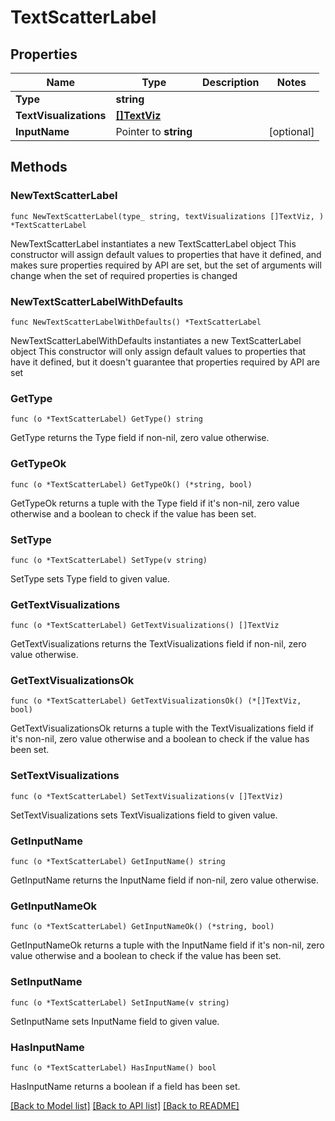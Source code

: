# TextScatterLabel

## Properties

Name | Type | Description | Notes
------------ | ------------- | ------------- | -------------
**Type** | **string** |  | 
**TextVisualizations** | [**[]TextViz**](TextViz.md) |  | 
**InputName** | Pointer to **string** |  | [optional] 

## Methods

### NewTextScatterLabel

`func NewTextScatterLabel(type_ string, textVisualizations []TextViz, ) *TextScatterLabel`

NewTextScatterLabel instantiates a new TextScatterLabel object
This constructor will assign default values to properties that have it defined,
and makes sure properties required by API are set, but the set of arguments
will change when the set of required properties is changed

### NewTextScatterLabelWithDefaults

`func NewTextScatterLabelWithDefaults() *TextScatterLabel`

NewTextScatterLabelWithDefaults instantiates a new TextScatterLabel object
This constructor will only assign default values to properties that have it defined,
but it doesn't guarantee that properties required by API are set

### GetType

`func (o *TextScatterLabel) GetType() string`

GetType returns the Type field if non-nil, zero value otherwise.

### GetTypeOk

`func (o *TextScatterLabel) GetTypeOk() (*string, bool)`

GetTypeOk returns a tuple with the Type field if it's non-nil, zero value otherwise
and a boolean to check if the value has been set.

### SetType

`func (o *TextScatterLabel) SetType(v string)`

SetType sets Type field to given value.


### GetTextVisualizations

`func (o *TextScatterLabel) GetTextVisualizations() []TextViz`

GetTextVisualizations returns the TextVisualizations field if non-nil, zero value otherwise.

### GetTextVisualizationsOk

`func (o *TextScatterLabel) GetTextVisualizationsOk() (*[]TextViz, bool)`

GetTextVisualizationsOk returns a tuple with the TextVisualizations field if it's non-nil, zero value otherwise
and a boolean to check if the value has been set.

### SetTextVisualizations

`func (o *TextScatterLabel) SetTextVisualizations(v []TextViz)`

SetTextVisualizations sets TextVisualizations field to given value.


### GetInputName

`func (o *TextScatterLabel) GetInputName() string`

GetInputName returns the InputName field if non-nil, zero value otherwise.

### GetInputNameOk

`func (o *TextScatterLabel) GetInputNameOk() (*string, bool)`

GetInputNameOk returns a tuple with the InputName field if it's non-nil, zero value otherwise
and a boolean to check if the value has been set.

### SetInputName

`func (o *TextScatterLabel) SetInputName(v string)`

SetInputName sets InputName field to given value.

### HasInputName

`func (o *TextScatterLabel) HasInputName() bool`

HasInputName returns a boolean if a field has been set.


[[Back to Model list]](../README.md#documentation-for-models) [[Back to API list]](../README.md#documentation-for-api-endpoints) [[Back to README]](../README.md)


